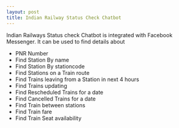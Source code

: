 ```yaml
---
layout: post
title: Indian Railway Status Check Chatbot
---
```


Indian Railways Status check Chatbot is integrated with Facebook Messenger. It can be used to find details about

* PNR Number
* Find Station By name
* Find Station By stationcode
* Find Stations on a Train route
* Find Trains leaving from a Station in next 4 hours
* Find Trains updating
* Find Rescheduled Trains for a date
* Find Cancelled Trains for a date
* Find Train between stations
* Find Train fare
* Find Train Seat availability
